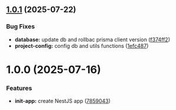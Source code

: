 ## [1.0.1](https://github.com/victory-aime/hibly-backend/compare/v1.0.0...v1.0.1) (2025-07-22)


### Bug Fixes

* **database:** update db and rollbac prisma client version ([f374ff2](https://github.com/victory-aime/hibly-backend/commit/f374ff21b7602a0d7a4fde3a680655bb1f852e24))
* **project-config:** config db and utils functions ([1efc487](https://github.com/victory-aime/hibly-backend/commit/1efc487c7a68d2f2ff5871ffe399407c7eea0703))

# 1.0.0 (2025-07-16)


### Features

* **init-app:** create NestJS app ([7859043](https://github.com/victory-aime/hibly-backend/commit/78590439d7ecfd126be9abdcb7cec79bbdb07bf1))
